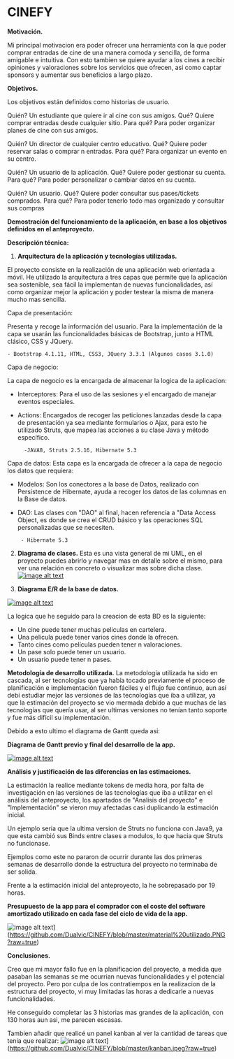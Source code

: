 # CINEFY

**Motivación.**

Mi principal motivacion era poder ofrecer una herramienta con la que poder comprar entradas de cine de una manera comoda y sencilla, de forma amigable e intuitiva. 
Con esto tambien se quiere ayudar a los cines a recibir opiniones y valoraciones sobre los servicios que ofrecen, asi como captar sponsors y aumentar sus beneficios a largo plazo.

**Objetivos.**

Los objetivos están definidos como historias de usuario.

Quién? Un estudiante que quiere ir al cine con sus amigos. Qué? Quiere comprar entradas desde cualquier sitio. Para qué? Para poder organizar planes de cine con sus amigos.

Quién? Un director de cualquier centro educativo. Qué? Quiere poder reservar salas o comprar n entradas. Para qué? Para organizar un evento en su centro.

Quién? Un usuario de la aplicación. Qué? Quiere poder gestionar su cuenta. Para qué? Para poder personalizar o cambiar datos en su cuenta.

Quién? Un usuario. Qué? Quiere poder consultar sus pases/tickets comprados. Para qué? Para poder tenerlo todo mas organizado y consultar sus compras

**Demostración del funcionamiento de la aplicación, en base a los objetivos definidos en el anteproyecto.**



**Descripción técnica:**

1.  **Arquitectura de la aplicación y tecnologías utilizadas.**

El proyecto consiste en la realización de una aplicación web orientada a móvil. He utilizado la arquitectura a tres capas que permite que la aplicación sea sostenible, sea fácil la implementan de nuevas funcionalidades, así como organizar mejor la aplicación y poder testear la misma de manera mucho mas sencilla.

Capa de presentación:

Presenta y recoge la información del usuario. Para la implementación de la capa se usarán las funcionalidades básicas de Bootstrap, junto a HTML clásico, CSS y JQuery.

	- Bootstrap 4.1.11, HTML, CSS3, JQuery 3.3.1 (Algunos casos 3.1.0)

Capa de negocio:

La capa de negocio es la encargada de almacenar la logica de la aplicacion:

- Interceptores: Para el uso de las sesiones y el encargado de manejar eventos especiales.
- Actions: Encargados de recoger las peticiones lanzadas desde la capa de presentación ya sea mediante formularios o Ajax, para esto he utilizado Struts, que mapea las acciones a su clase Java y método específico.

		-JAVA8, Struts 2.5.16, Hibernate 5.3

Capa de datos:
Esta capa es la encargada de ofrecer a la capa de negocio los datos que requiera:
- Modelos: Son los conectores a la base de Datos, realizado con Persistence de Hibernate, ayuda a recoger los datos de las columnas en la Base de datos.
-  DAO: Las clases con "DAO" al final, hacen referencia a "Data Access Object, es donde se crea el CRUD básico y las operaciones SQL personalizadas que se necesiten.

		- Hibernate 5.3

2.  **Diagrama de clases.**
Esta es una vista general de mi UML, en el proyecto puedes abrirlo y navegar mas en detalle sobre el mismo, para ver una relación en concreto o visualizar mas sobre dicha clase.
[![image alt text](https://github.com/Dualvic/CINEFY/blob/master/uml.gif?raw=true)](https://github.com/Dualvic/CINEFY/blob/master/uml.gif?raw=true)

3.  **Diagrama E/R de la base de datos.**

[![image alt text](https://github.com/Dualvic/CINEFY/blob/master/BDDiagram.PNG?raw=true)](https://github.com/Dualvic/CINEFY/blob/master/BDDiagram.PNG?raw=true)

La logica que he seguido para la creacion de esta BD es la siguiente:

- Un cine puede tener muchas peliculas en cartelera.
- Una pelicula puede tener varios cines donde la ofrecen.
- Tanto cines como películas pueden tener n valoraciones.
- Un pase solo puede tener un usuario.
- Un usuario puede tener n pases.

**Metodología de desarrollo utilizada.**
La metodología utilizada ha sido en cascada, al ser tecnologías que ya había tocado previamente el proceso de planificación e implementación fueron fáciles y el flujo fue continuo, aun así debí estudiar mejor las versiones de las tecnologías que iba a utilizar, ya que la estimación del proyecto se vio mermada debido a que muchas de las tecnologías que quería usar, al ser ultimas versiones no tenían tanto soporte y fue más difícil su implementación.

Debido a esto ultimo el diagrama de Gantt queda asi:

**Diagrama de Gantt previo y final del desarrollo de la app.**

[![image alt text](https://github.com/Dualvic/CINEFY/blob/master/gantt.PNG?raw=true)](https://github.com/Dualvic/CINEFY/blob/master/gantt.PNG?raw=true)

**Análisis y justificación de las diferencias en las estimaciones.**

La estimación la realice mediante tokens de media hora, por falta de investigación en las versiones de las tecnologías que iba a utilizar en el análisis del anteproyecto, los apartados de "Analisis del proyecto" e "Implementación" se vieron muy afectadas casi duplicando la estimación inicial.

Un ejemplo seria que la ultima version de Struts no funciona con Java9, ya que esta cambió sus Binds entre clases a modulos, lo que hacia que Struts no funcionase.

Ejemplos como este no pararon de ocurrir durante las dos primeras semanas de desarrollo donde la estructura del proyecto no terminaba de ser solida.

Frente a la estimación inicial del anteproyecto, la he sobrepasado por 19 horas.

**Presupuesto de la app para el comprador con el coste del software amortizado utilizado en cada fase del ciclo de vida de la app.**

![image alt text](https://github.com/Dualvic/CINEFY/blob/master/material%20utilizado.PNG?raw=true)](https://github.com/Dualvic/CINEFY/blob/master/material%20utilizado.PNG?raw=true)




**Conclusiones.**

Creo que mi mayor fallo fue en la planificacion del proyecto,  a medida que pasaban las semanas se me ocurrian nuevas funcionalidades y el potencial del proyecto. Pero por culpa de los contratiempos en la realizacion de la estructura del proyecto, vi muy limitadas las horas a dedicarle a nuevas funcionalidades.

He conseguido completar las 3 historias mas grandes de la aplicación, con 130 horas aun asi, me parecen escasas.

Tambien añadir que realicé un panel kanban al ver la cantidad de tareas que tenia que realizar:
![image alt text](https://github.com/Dualvic/CINEFY/blob/master/kanban.jpeg?raw=true)](https://github.com/Dualvic/CINEFY/blob/master/kanban.jpeg?raw=true)
